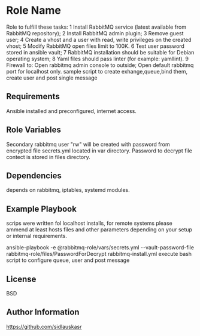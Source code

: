 Role Name
=========

Role to fulfill these tasks:
1 Install RabbitMQ service (latest available from RabbitMQ repository);
2 Install RabbitMQ admin plugin;
3 Remove guest user;
4 Create a vhost and a user with read, write privileges on the created vhost;
5 Modify RabbitMQ open files limit to 100K.
6 Test user password stored in ansible vault;
7 RabbitMQ installation should be suitable for Debian operating system;
8 Yaml files should pass linter (for example: yamllint).
9 Firewall to:
   Open rabbitmq admin console to outside;
   Open default rabbitmq port for localhost only.
sample script to create exhange,queue,bind them, create user and post single message

Requirements
------------

Ansible installed and preconfigured, internet access.

Role Variables
--------------

Secondary rabbitmq user "rw" will be created with password from encrypted file secrets.yml located in var directory. Password to decrypt file contect is stored in files directory.

Dependencies
------------

depends on rabbitmq, iptables, systemd modules.

Example Playbook
----------------

scrips were written fol localhost installs, for remote systems please ammend at least hosts files and other parameters depending on your setup or internal requirements.

ansible-playbook -e @rabbitmq-role/vars/secrets.yml --vault-password-file rabbitmq-role/files/PasswordForDecrypt rabbitmq-install.yml
execute bash script to configure queue, user and post message

License
-------

BSD

Author Information
------------------

https://github.com/sidlauskasr
